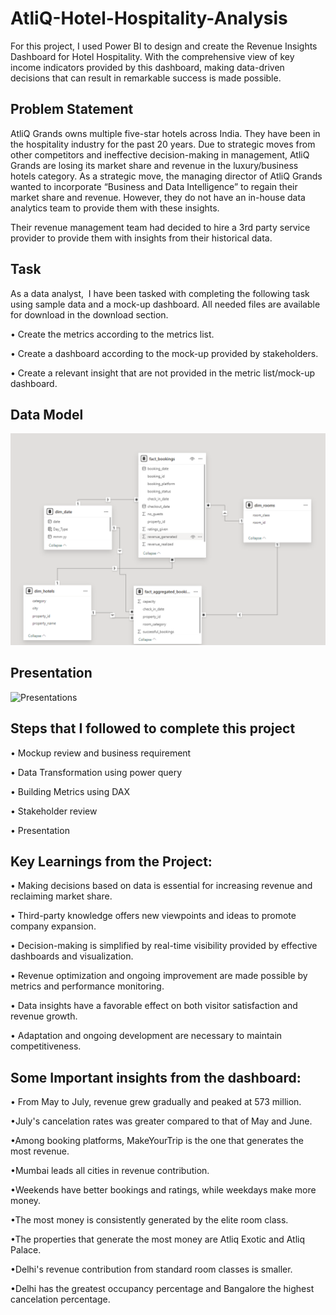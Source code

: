 # AtliQ-Hotel-Hospitality-Analysis
For this project, I used Power BI to design and create the Revenue Insights Dashboard for Hotel Hospitality. With the comprehensive view of key income indicators provided by this dashboard, making data-driven decisions that can result in remarkable success is made possible.

## Problem Statement
AtliQ Grands owns multiple five-star hotels across India. They have been in the hospitality industry for the past 20 years. Due to strategic moves from other competitors and ineffective decision-making in management, AtliQ Grands are losing its market share and revenue in the luxury/business hotels category. As a strategic move, the managing director of AtliQ Grands wanted to incorporate “Business and Data Intelligence” to regain their market share and revenue. However, they do not have an in-house data analytics team to provide them with these insights.

Their revenue management team had decided to hire a 3rd party service provider to provide them with insights from their historical data.

## Task
As a data analyst,  I have been tasked with completing the following task using sample data and a mock-up dashboard. All needed files are available for download in the download section.

•	Create the metrics according to the metrics list. 

•	Create a dashboard according to the mock-up provided by stakeholders.

•	Create a relevant insight that are not provided in the metric list/mock-up dashboard.


## Data Model
![Data Model](https://github.com/ShivamRajput22/AtliQ-Hospitality_Revenue_Insight/blob/main/Data%20Model.png)

## Presentation
![Presentations](https://github.com/harshmehta01/Hotel-Hospital-Analysis/assets/97782632/50334b3f-47a8-472f-af97-4873c8d75cbe)


## Steps that I followed to complete this project
 
 • Mockup review and business requirement

 • Data Transformation using power query

 • Building Metrics using DAX

 • Stakeholder review

 • Presentation



## Key Learnings from the Project:

• Making decisions based on data is essential for increasing revenue and reclaiming market share.

• Third-party knowledge offers new viewpoints and ideas to promote company expansion.

• Decision-making is simplified by real-time visibility provided by effective dashboards and visualization.

• Revenue optimization and ongoing improvement are made possible by metrics and performance monitoring.

• Data insights have a favorable effect on both visitor satisfaction and revenue growth.

• Adaptation and ongoing development are necessary to maintain competitiveness.


## Some Important insights from the dashboard:

•	From May to July, revenue grew gradually and peaked at 573 million.

•July's cancelation rates was greater compared to that of May and June. 

•Among booking platforms, MakeYourTrip is the one that generates the most revenue.

•Mumbai leads all cities in revenue contribution.

•Weekends have better bookings and ratings, while weekdays make more money.

•The most money is consistently generated by the elite room class.

•The properties that generate the most money are Atliq Exotic and Atliq Palace.

•Delhi's revenue contribution from standard room classes is smaller.

•Delhi has the greatest occupancy percentage and Bangalore the highest cancelation percentage.





